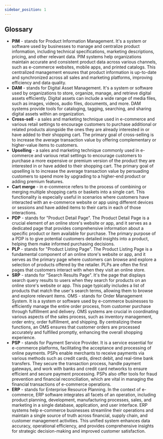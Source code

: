 ```yaml
---
sidebar_position: 1
---
```


## Glossary

- **PIM** - stands for Product Information Management. It's a system or software used by businesses to manage and centralize product information, including technical specifications, marketing descriptions, pricing, and other relevant data. PIM systems help organizations maintain accurate and consistent product data across various channels, such as e-commerce websites, mobile apps, and printed catalogs. This centralized management ensures that product information is up-to-date and synchronized across all sales and marketing platforms, improving efficiency and data quality.
- **DAM** - stands for Digital Asset Management. It's a system or software used by organizations to store, organize, manage, and retrieve digital assets efficiently. Digital assets can include a wide range of media files, such as images, videos, audio files, documents, and more. DAM systems provide tools for cataloging, tagging, searching, and sharing digital assets within an organization.
- **Cross-sell** - a sales and marketing technique used in e-commerce and various retail settings to encourage customers to purchase additional or related products alongside the ones they are already interested in or have added to their shopping cart. The primary goal of cross-selling is to increase the average transaction value by offering complementary or higher-value items to customers.
- **Upselling** - a sales and marketing technique commonly used in e-commerce and various retail settings to encourage customers to purchase a more expensive or premium version of the product they are interested in or have added to their shopping cart. The primary goal of upselling is to increase the average transaction value by persuading customers to spend more by upgrading to a higher-end product or adding premium features.
- **Cart merge** - in e-commerce refers to the process of combining or merging multiple shopping carts or baskets into a single cart. This functionality is especially useful in scenarios where customers have interacted with an e-commerce website or app using different devices or sessions and have added items to their carts in each of those interactions.
- **PDP** - stands for "Product Detail Page". The Product Detail Page is a crucial element of an online store's website or app, and it serves as a dedicated page that provides comprehensive information about a specific product or item available for purchase. The primary purpose of a PDP is to give potential customers detailed insights into a product, helping them make informed purchasing decisions.
- **PLP** - stands for "Product Listing Page". The Product Listing Page is a fundamental component of an online store's website or app, and it serves as the primary page where customers can browse and explore a selection of products offered by the retailer. PLPs are often the first pages that customers interact with when they visit an online store.
- **SRP** - stands for "Search Results Page". It's the page that displays search query results to users when they search for products on an online store's website or app. This page typically includes a list of products that match the user's search terms, allowing them to browse and explore relevant items.
OMS - stands for Order Management System. It is a system or software used by e-commerce businesses to efficiently manage the entire order process, from customer purchase through fulfillment and delivery. OMS systems are crucial in coordinating various aspects of the sales process, such as inventory management, order entry, order fulfillment, and shipping. By centralizing these functions, an OMS ensures that customer orders are processed accurately and fulfilled promptly, enhancing the overall shopping experience.
- **PSP** - stands for Payment Service Provider. It is a service essential for e-commerce platforms, facilitating the acceptance and processing of online payments. PSPs enable merchants to receive payments via various methods such as credit cards, direct debit, and real-time bank transfers. They secure the transaction process, handle payment gateways, and work with banks and credit card networks to ensure efficient and secure payment processing. PSPs also offer tools for fraud prevention and financial reconciliation, which are vital in managing the financial transactions of e-commerce operations.
- **ERP** - stands for Enterprise Resource Planning. In the context of e-commerce, ERP software integrates all facets of an operation, including product planning, development, manufacturing processes, sales, and marketing in a single database, application, and user interface. ERP systems help e-commerce businesses streamline their operations and maintain a single source of truth across financial, supply chain, and customer management activities. This unified system enhances data accuracy, operational efficiency, and provides comprehensive insights for strategic decision-making and improved customer satisfaction.